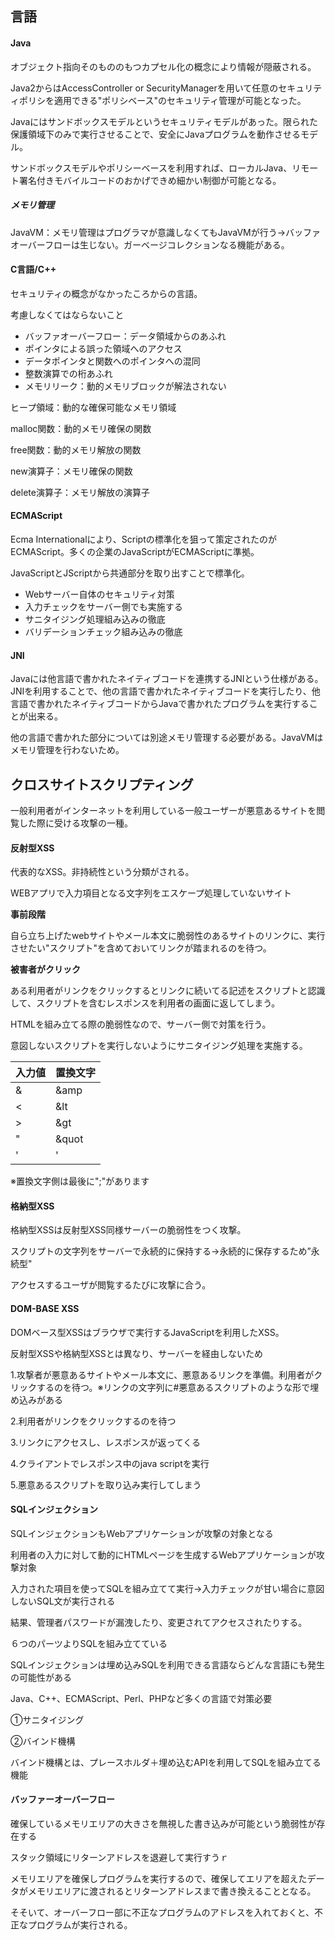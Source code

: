 ## 言語

#### Java

オブジェクト指向そのもののもつカプセル化の概念により情報が隠蔽される。

Java2からはAccessController or SecurityManagerを用いて任意のセキュリティポリシを適用できる"ポリシベース"のセキュリティ管理が可能となった。

Javaにはサンドボックスモデルというセキュリティモデルがあった。限られた保護領域下のみで実行させることで、安全にJavaプログラムを動作させるモデル。

サンドボックスモデルやポリシーベースを利用すれば、ローカルJava、リモート署名付きモバイルコードのおかげできめ細かい制御が可能となる。

##### メモリ管理

JavaVM：メモリ管理はプログラマが意識しなくてもJavaVMが行う→バッファオーバーフローは生じない。ガーベージコレクションなる機能がある。

#### C言語/C++

セキュリティの概念がなかったころからの言語。

考慮しなくてはならないこと

- バッファオーバーフロー：データ領域からのあふれ
- ポインタによる誤った領域へのアクセス
- データポインタと関数へのポインタへの混同
- 整数演算での桁あふれ
- メモリリーク：動的メモリブロックが解法されない

ヒープ領域：動的な確保可能なメモリ領域

malloc関数：動的メモリ確保の関数

free関数：動的メモリ解放の関数

new演算子：メモリ確保の関数

delete演算子：メモリ解放の演算子

#### ECMAScript

Ecma Internationalにより、Scriptの標準化を狙って策定されたのがECMAScript。多くの企業のJavaScriptがECMAScriptに準拠。

JavaScriptとJScriptから共通部分を取り出すことで標準化。

- Webサーバー自体のセキュリティ対策
- 入力チェックをサーバー側でも実施する
- サニタイジング処理組み込みの徹底
- バリデーションチェック組み込みの徹底

#### JNI

Javaには他言語で書かれたネイティブコードを連携するJNIという仕様がある。JNIを利用することで、他の言語で書かれたネイティブコードを実行したり、他言語で書かれたネイティブコードからJavaで書かれたプログラムを実行することが出来る。

他の言語で書かれた部分については別途メモリ管理する必要がある。JavaVMはメモリ管理を行わないため。

## クロスサイトスクリプティング

一般利用者がインターネットを利用している一般ユーザーが悪意あるサイトを閲覧した際に受ける攻撃の一種。

#### 反射型XSS

代表的なXSS。非持続性という分類がされる。

WEBアプリで入力項目となる文字列をエスケープ処理していないサイト

__事前段階__

自ら立ち上げたwebサイトやメール本文に脆弱性のあるサイトのリンクに、実行させたい"スクリプト"を含めておいてリンクが踏まれるのを待つ。

__被害者がクリック__

ある利用者がリンクをクリックするとリンクに続いてる記述をスクリプトと認識して、スクリプトを含むレスポンスを利用者の画面に返してしまう。

HTMLを組み立てる際の脆弱性なので、サーバー側で対策を行う。

意図しないスクリプトを実行しないようにサニタイジング処理を実施する。

| 入力値 | 置換文字 |
| ------ | -------- |
| &      | &amp;amp |
| <      | &lt      |
| >      | &gt      |
| "      | &quot    |
| '      | &#39;    |

※置換文字側は最後に";"があります

#### 格納型XSS

格納型XSSは反射型XSS同様サーバーの脆弱性をつく攻撃。

スクリプトの文字列をサーバーで永続的に保持する→永続的に保存するため”永続型"

アクセスするユーザが閲覧するたびに攻撃に合う。

#### DOM-BASE XSS

DOMベース型XSSはブラウザで実行するJavaScriptを利用したXSS。

反射型XSSや格納型XSSとは異なり、サーバーを経由しないため

1.攻撃者が悪意あるサイトやメール本文に、悪意あるリンクを準備。利用者がクリックするのを待つ。※リンクの文字列に#悪意あるスクリプトのような形で埋め込みがある

2.利用者がリンクをクリックするのを待つ

3.リンクにアクセスし、レスポンスが返ってくる

4.クライアントでレスポンス中のjava scriptを実行

5.悪意あるスクリプトを取り込み実行してしまう

#### SQLインジェクション

SQLインジェクションもWebアプリケーションが攻撃の対象となる

利用者の入力に対して動的にHTMLページを生成するWebアプリケーションが攻撃対象

入力された項目を使ってSQLを組み立てて実行→入力チェックが甘い場合に意図しないSQL文が実行される

結果、管理者パスワードが漏洩したり、変更されてアクセスされたりする。

６つのパーツよりSQLを組み立てている

SQLインジェクションは埋め込みSQLを利用できる言語ならどんな言語にも発生の可能性がある

Java、C++、ECMAScript、Perl、PHPなど多くの言語で対策必要

①サニタイジング

②バインド機構

バインド機構とは、プレースホルダ＋埋め込むAPIを利用してSQLを組み立てる機能

#### バッファーオーバーフロー

確保しているメモリエリアの大きさを無視した書き込みが可能という脆弱性が存在する

スタック領域にリターンアドレスを退避して実行すうｒ

メモリエリアを確保しプログラムを実行するので、確保してエリアを超えたデータがメモリエリアに渡されるとリターンアドレスまで書き換えることとなる。

そそいて、オーバーフロー部に不正なプログラムのアドレスを入れておくと、不正なプログラムが実行される。

